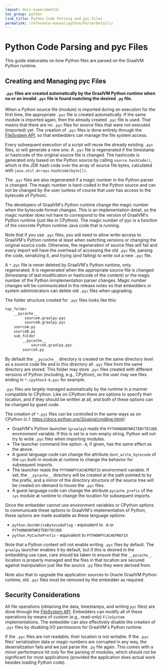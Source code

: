 ```yaml
---
layout: docs-experimental
toc_group: python
link_title: Python Code Parsing and pyc Files
permalink: /reference-manual/python/ParserDetails/
---
```

# Python Code Parsing and pyc Files

This guide elaborates on how Python files are parsed on the GraalVM Python runtime.

## Creating and Managing pyc Files

#### `.pyc` files are created automatically by the GraalVM Python runtime when no or an invalid `.pyc` file is found matching the desired `.py` file.

When a Python source file (module) is imported during an execution for the first time, the appropriate `.pyc` file is created automatically.
If the same module is imported again, then the already created `.pyc` file is used.
That means that there are no `.pyc` files for source files that were not executed (imported) yet.
The creation of `.pyc` files is done entirely through the [FileSystem API](https://www.graalvm.org/sdk/javadoc/org/graalvm/polyglot/io/FileSystem.html), so that embedders can manage the file system access.

Every subsequent execution of a script will reuse the already existing `.pyc` files, or will generate a new one.
A `.pyc` file is regenerated if the timestamp or hashcode of the original source file is changed.
The hashcode is generated only based on the Python source by calling `source.hashCode()`, which is the JDK hash code over the array of source file bytes, calculated with `java.util.Arrays.hashCode(byte[])`.

The `.pyc` files are also regenerated if a magic number in the Python parser is changed.
The magic number is hard-coded in the Python source and can not be changed by the user (unless of course that user has access to the bytecode of Python).

The developers of GraalVM's Python runtime change the magic number when the bytecode format changes.
This is an implementation detail, so the magic number does not have to correspond to the version of GraalVM's Python runtime (just like in CPython).
The magic number of pyc is a function of the concrete Python runtime Java code that is running.

Note that if you use `.pyc` files, you will need to allow write-access to GraalVM's Python runtime at least when switching versions or changing the original source code.
Otherwise, the regeneration of source files will fail and every import will have the overhead of accessing the old `.pyc` file, parsing the code, serializing it, and trying (and failing) to write out a new `.pyc` file.

A `*.pyc` file is never deleted by GraalVM's Python runtime, only regenerated.
It is regenerated when the appropriate source file is changed (timestamp of last modification or hashcode of the content) or the magic number of the Python imnplementation parser changes.
Magic number changes will be communicated in the release notes so that embedders or system administrators can delete old `.pyc` files when upgrading.

The folder structure created for `.pyc` files looks like this:
```python
top_folder
    __pycache__
         sourceA.graalpy.pyc
         sourceB.graalpy.pyc
    sourceA.py
    sourceB.py
    sub_folder
        __pycache__
            sourceX.graalpy.pyc
        sourceX.py
```

By default the `__pycache__` directory is created on the same directory level as a source code file and in this directory all `.pyc` files from the same directory are stored.
This folder may store `.pyc` files created with different versions of Python (including, e.g., CPython), so the user may see files ending in `*.cpython3-6.pyc` for example.

`.pyc` files are largely managed automatically by the runtime in a manner compatible to CPython. Like on CPython there are options to specify their location, and if they should be written at all, and both of these options can be changed by guest code.

The creation of `*.pyc` files can be controlled in the same ways as on CPython
(c.f. https://docs.python.org/3/using/cmdline.html):

  * GraalVM's Python launcher (`graalpy`) reads the `PYTHONDONTWRITEBYTECODE`
    environment variable. If this is set to a non-empty string, Python will not
    try to write `.pyc` files when importing modules.
  * The launcher command line option `-B`, if given, has the same effect as the
    above.
  * A guest language code can change the attribute `dont_write_bytecode` of the
    `sys` built-in module at runtime to change the behavior for subsequent
    imports.
  * The launcher reads the `PYTHONPYCACHEPREFIX` environment variable. If set,
    the `__pycache__` directory will be created at the path pointed to by the
    prefix, and a mirror of the directory structure of the source tree will be
    created on-demand to house the `.pyc` files.
  * A guest language code can change the attribute `pycache_prefix` of the `sys`
    module at runtime to change the location for subsequent imports.

Since the embedder cannot use environment variables or CPython options to
communicate these options to GraalVM's implementation of Python, these options are made available as
these language options:

  * `python.DontWriteBytecodeFlag` - equivalent to `-B` or `PYTHONDONTWRITEBYTECODE`
  * `python.PyCachePrefix` - equivalent to `PYTHONPYCACHEPREFIX`


Note that a Python context will not enable writing `.pyc` files by default.
The `graalpy` launcher enables it by default, but if this is desired in the embedding use case, care should be taken to ensure that the `__pycache__` location is properly managed and the files in that location are secured against manipulation just like the source `.py` files they were derived from.

Note also that to upgrade the application sources to Oracle GraalVM Python runtime, old `.pyc`
files must be removed by the embedder as required.

## Security Considerations

All file operations (obtaining the data, timestamps, and writing `pyc` files)
are done through the [FileSystem API](https://www.graalvm.org/sdk/javadoc/org/graalvm/polyglot/io/FileSystem.html). Embedders can modify all of these operations by means of custom (e.g., read-only) `FileSystem` implementations.
The embedder can also effectively disable the creation of `.pyc` files by disabling I/O permissions for GraalVM's Python runtime.

If the `.pyc` files are not readable, their location is not writable.
If the `.pyc` files' serialization data or magic numbers are corrupted in any way, the deserialization fails and we just parse the `.py` file again.
This comes with a minor performance hit *only* for the parsing of modules, which should not be significant for most applications (provided the application does actual work besides loading Python code).
